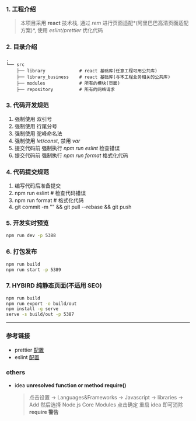 ### 1. 工程介绍

> 本项目采用 **react** 技术栈, 通过 _rem_ 进行页面适配*(阿里巴巴高清页面适配方案)*, 使用 _eslint/prettier_ 优化代码

### 2. 目录介绍

```
.
└── src
    ├── library             # react 基础库(任意工程可用公共库)
    ├── library_business    # react 基础库(与本工程业务相关的公共库)
    ├── modules             # 所有的模块(页面)
    ├── repository          # 所有的网络请求
```

### 3. 代码开发规范

1. 强制使用 双引号
2. 强制使用 行尾分号
3. 强制使用 驼峰命名法
4. 强制使用 _let_/_const_, 禁用 _var_
5. 提交代码前 强制执行 _npm run eslint_ 检查错误
6. 提交代码前 强制执行 _npm run format_ 格式化代码

### 4. 代码提交规范

1. 编写代码后准备提交
2. npm run eslint # 检查代码错误
3. npm run format # 格式化代码
4. git commit -m "" && git pull --rebase && git push

### 5. 开发实时预览

```bash
npm run dev -p 5388
```

### 6. 打包发布

```bash
npm run build
npm run start -p 5389

```

### 7. HYBIRD 纯静态页面(不适用 SEO)

```bash
npm run build
npm run export -o build/out
npm install -g serve
serve -s build/out -p 5387
```

---

### 参考链接

-   prettier [配置](https://prettier.io/docs/en/options.html)
-   eslint [配置](https://cloud.tencent.com/developer/chapter/12618)

### others

-   idea **unresolved function or method require()**
    > 点击设置 -> Languages&Frameworks -> Javascript -> libraries -> Add
    > 然后选择 Node.js Core Modules 点击确定
    > 重启 idea 即可消除 **require 警告**
